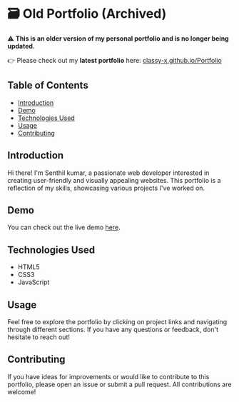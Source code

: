 # 🗃️ Old Portfolio (Archived)

⚠️ **This is an older version of my personal portfolio and is no longer being updated.**

👉 Please check out my **latest portfolio** here: [classy-x.github.io/Portfolio](https://classy-x.github.io/Portfolio)

## Table of Contents
- [Introduction](#introduction)
- [Demo](#demo)
- [Technologies Used](#technologies-used)
- [Usage](#usage)
- [Contributing](#contributing)
  
## Introduction

Hi there! I'm Senthil kumar, a passionate web developer interested in creating user-friendly and visually appealing websites. This portfolio is a reflection of my skills, showcasing various projects I've worked on.

## Demo

You can check out the live demo [here](https://classy-x.github.io/MyPortfolio/).

## Technologies Used

- HTML5
- CSS3
- JavaScript

## Usage

Feel free to explore the portfolio by clicking on project links and navigating through different sections. If you have any questions or feedback, don't hesitate to reach out!

## Contributing

If you have ideas for improvements or would like to contribute to this portfolio, please open an issue or submit a pull request. All contributions are welcome!


